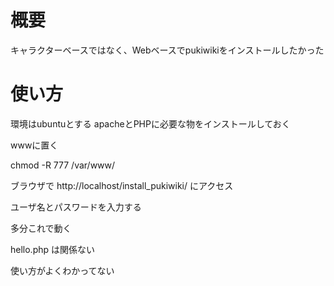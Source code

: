 概要
=====

キャラクターベースではなく、Webベースでpukiwikiをインストールしたかった


使い方
=====

環境はubuntuとする
apacheとPHPに必要な物をインストールしておく

wwwに置く

chmod -R 777 /var/www/

ブラウザで http://localhost/install_pukiwiki/ にアクセス

ユーザ名とパスワードを入力する

多分これで動く



hello.php は関係ない

使い方がよくわかってない
